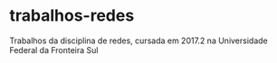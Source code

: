 # trabalhos-redes
Trabalhos da disciplina de redes, cursada em 2017.2 na Universidade Federal da Fronteira Sul
